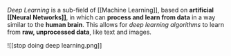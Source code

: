 *Deep Learning* is a sub-field of [[Machine Learning]], based on **artificial [[Neural Networks]]**, in which can **process and learn from data** in a way similar to the **human brain**.
This allows for *deep learning algorithms* to learn from **raw, unprocessed data**, like text and images.

![[stop doing deep learning.png]]